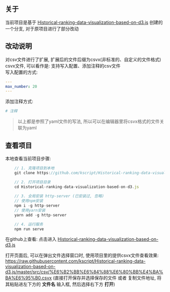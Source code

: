 ## 关于
当前项目是基于 [Historical-ranking-data-visualization-based-on-d3.js](https://github.com/Jannchie/Historical-ranking-data-visualization-based-on-d3.js) 创建的一个分支, 对于原项目进行了部分改动

## 改动说明
对csv文件进行了扩展, 扩展后的文件后缀为csvx(非标准的、自定义的文件格式)  
csvx文件, 可以看作是: 支持写入配置、添加注释的csv文件  
写入配置的方式:  
``` yaml
---
max_number: 20
---
```
添加注释方式:
``` yaml
# 注释
```
> 以上都是参照了yaml文件的写法, 所以可以在编辑器里将csvx格式的文件关联为yaml
## 查看项目
本地查看当前项目步骤:  
``` js
    // 1. 克隆项目到本地
    git clone https://github.com/kscript/Historical-ranking-data-visualization-based-on-d3.js.git

    // 2. 打开项目目录
    cd Historical-ranking-data-visualization-based-on-d3.js
    
    // 3. 全局安装 http-server (已安装过, 忽略)
    // 使用npm安装
    npm i -g http-server
    // 使用yarn安装
    yarn add -g http-server

    // 4. 运行服务
    npm run serve
```
在github上查看: 
点击进入 [Historical-ranking-data-visualization-based-on-d3.js](https://kscript.github.io/Historical-ranking-data-visualization-based-on-d3.js/src/index.html)  
  
打开页面后, 可以在弹出文件选择窗口时, 使用项目里的提供csvx文件查看效果: https://raw.githubusercontent.com/kscript/Historical-ranking-data-visualization-based-on-d3.js/master/src/csv/%E6%B2%BB%E6%84%88%E6%80%BB%E4%BA%BA%E6%95%B0.csvx (直接打开保存并选择保存的文件 或者 复制文件地址, 将其粘贴进左下方的 **文件名** 输入框, 然后选择右下方 **打开**)